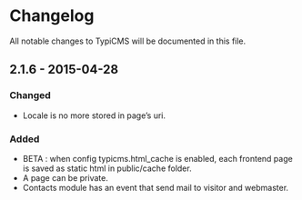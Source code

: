 # Changelog
All notable changes to TypiCMS will be documented in this file.

## 2.1.6 - 2015-04-28

### Changed
- Locale is no more stored in page’s uri.

### Added
- BETA : when config typicms.html_cache is enabled, each frontend page is saved as static html in public/cache folder.
- A page can be private.
- Contacts module has an event that send mail to visitor and webmaster.

